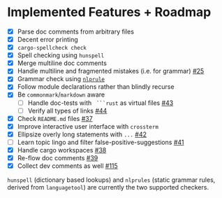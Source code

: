 # Implemented Features + Roadmap

* [x] Parse doc comments from arbitrary files
* [x] Decent error printing
* [x] `cargo-spellcheck check`
* [x] Spell checking using `hunspell`
* [x] Merge multiline doc comments
* [x] Handle multiline and fragmented mistakes (i.e. for grammar) [#25](https://github.com/drahnr/cargo-spellcheck/issues/25)
* [x] Grammar check using [`nlprule`](https://github.com/bminixhofer/nlprule)
* [x] Follow module declarations rather than blindly recurse
* [x] Be `commonmark`/`markdown` aware
  * [ ] Handle doc-tests with ` ```rust` as virtual files [#43](https://github.com/drahnr/cargo-spellcheck/issues/43)
  * [ ] Verify all types of links [#44](https://github.com/drahnr/cargo-spellcheck/issues/44)
* [x] Check `README.md` files [#37](https://github.com/drahnr/cargo-spellcheck/issues/37)
* [x] Improve interactive user interface with `crossterm`
* [x] Ellipsize overly long statements with `...` [#42](https://github.com/drahnr/cargo-spellcheck/issues/42)
* [ ] Learn topic lingo and filter false-positive-suggestions [#41](https://github.com/drahnr/cargo-spellcheck/issues/41)
* [x] Handle cargo workspaces [#38](https://github.com/drahnr/cargo-spellcheck/issues/38)
* [x] Re-flow doc comments [#39](https://github.com/drahnr/cargo-spellcheck/issues/39)
* [x] Collect dev comments as well [#115](https://github.com/drahnr/cargo-spellcheck/issues/115)

`hunspell` (dictionary based lookups) and `nlprules` (static grammar rules,
derived from `languagetool`) are currently the two supported checkers.

